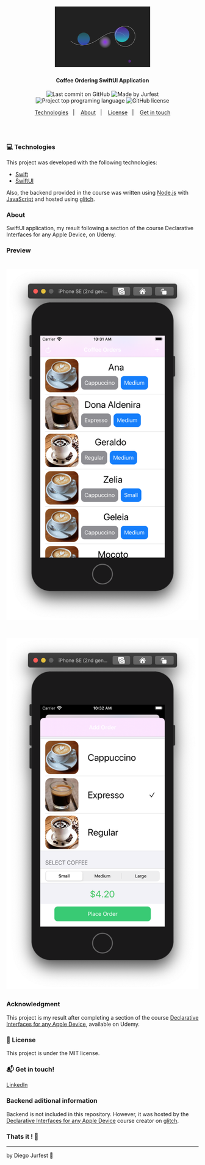 <h1 align="center">
  <img alt="Jurfest Apps Logo" src="./CoffeeOrderingApp/Assets.xcassets/logo.imageset/logo.png" width="250px"/>
    <br>
</h1>

<h4 align="center">
  Coffee Ordering SwiftUI Application 
</h4>

<p align="center">
<img alt="Last commit on GitHub" src="https://img.shields.io/github/last-commit/Jurfest/CoffeeOrderingApp">
<img alt="Made by Jurfest" src="https://img.shields.io/badge/made%20by-Jurfest-%20">
<img alt="Project top programing language" src="https://img.shields.io/github/languages/top/Jurfest/CoffeeOrderingApp">
<img alt="GitHub license" src="https://img.shields.io/github/license/Jurfest/CoffeeOrderingApp">
</p> 


<p align="center">
  <a href="#computer-technologies">Technologies</a>&nbsp;&nbsp;&nbsp;|&nbsp;&nbsp;&nbsp;
  <a href="#about">About</a>&nbsp;&nbsp;&nbsp;|&nbsp;&nbsp;&nbsp;
  <a href="#page_facing_up-license">License</a>&nbsp;&nbsp;&nbsp;|&nbsp;&nbsp;&nbsp;
  <a href="#mailbox_with_mail-get-in-touch">Get in touch</a>
</p>
<br><br>

### :computer: Technologies

This project was developed with the following technologies:

-  [Swift](https://developer.apple.com/documentation/swift)
-  [SwiftUI](https://developer.apple.com/documentation/swiftui)

Also, the backend provided in the course was written using [Node.js](https://nodejs.org/en/) with [JavaScript](https://www.javascript.com) and hosted using [glitch](https://glitch.com).

### About

SwiftUI application, my result following a section of the course Declarative Interfaces for any Apple Device, on Udemy.

### Preview

<h1 align="center">
    <img alt="" src="./CoffeeOrderingApp/Assets.xcassets/orderList.imageset/orderList.png" width="940px"/>
</h1>
<h1 align="center">
    <img alt="" src="./CoffeeOrderingApp/Assets.xcassets/addOrder.imageset/addOrder.png" width="940px"/>
</h1>

### Acknowledgment

This project is my result after completing a section of the course [Declarative Interfaces for any Apple Device](https://www.udemy.com/course/swiftui-declarative-interfaces-for-any-apple-device/), available on Udemy.

### :page_facing_up: License

This project is under the MIT license. 

### :mailbox_with_mail: Get in touch!

[LinkedIn](https://www.linkedin.com/in/diegojurfest/)

### Backend aditional information

Backend is not included in this repository. However, it was hosted by the [Declarative Interfaces for any Apple Device](https://www.udemy.com/course/swiftui-declarative-interfaces-for-any-apple-device/) course creator on [glitch](https://glitch.com).

### Thats it ! :wave:

---

by Diego Jurfest :tada:
